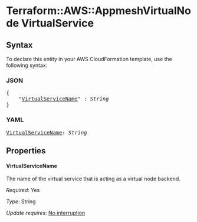 # Terraform::AWS::AppmeshVirtualNode VirtualService

## Syntax

To declare this entity in your AWS CloudFormation template, use the following syntax:

### JSON

<pre>
{
    "<a href="#virtualservicename" title="VirtualServiceName">VirtualServiceName</a>" : <i>String</i>
}
</pre>

### YAML

<pre>
<a href="#virtualservicename" title="VirtualServiceName">VirtualServiceName</a>: <i>String</i>
</pre>

## Properties

#### VirtualServiceName

The name of the virtual service that is acting as a virtual node backend.

_Required_: Yes

_Type_: String

_Update requires_: [No interruption](https://docs.aws.amazon.com/AWSCloudFormation/latest/UserGuide/using-cfn-updating-stacks-update-behaviors.html#update-no-interrupt)

